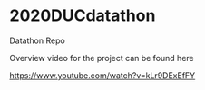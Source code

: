 # 2020DUCdatathon
Datathon Repo 


Overview video for the project can be found here 

https://www.youtube.com/watch?v=kLr9DExEfFY

